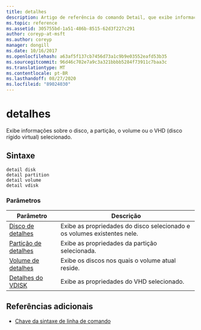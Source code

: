 ```yaml
---
title: detalhes
description: Artigo de referência do comando Detail, que exibe informações sobre o disco, a partição, o volume ou o VHD (disco rígido virtual) selecionado.
ms.topic: reference
ms.assetid: 305755bd-1a51-486b-8515-62d3f227c291
author: coreyp-at-msft
ms.author: coreyp
manager: dongill
ms.date: 10/16/2017
ms.openlocfilehash: a63af5f137cb7456d73a1c9b9e03552eafd53b35
ms.sourcegitcommit: 96d46c702e7a9c3a321bbbb5284f73911c7baa3c
ms.translationtype: MT
ms.contentlocale: pt-BR
ms.lasthandoff: 08/27/2020
ms.locfileid: "89024030"
---
```

# <a name="detail"></a>detalhes

Exibe informações sobre o disco, a partição, o volume ou o VHD (disco rígido virtual) selecionado.

## <a name="syntax"></a>Sintaxe

```
detail disk
detail partition
detail volume
detail vdisk
```

### <a name="parameters"></a>Parâmetros

| Parâmetro | Descrição |
| --------- | ----------- |
| [Disco de detalhes](detail-disk.md) | Exibe as propriedades do disco selecionado e os volumes existentes nele. |
| [Partição de detalhes](detail-partition.md) | Exibe as propriedades da partição selecionada. |
| [Volume de detalhes](detail-volume.md) | Exibe os discos nos quais o volume atual reside. |
| [Detalhes do VDISK](detail-vdisk.md) | Exibe as propriedades do VHD selecionado. |

## <a name="additional-references"></a>Referências adicionais

- [Chave da sintaxe de linha de comando](command-line-syntax-key.md)
